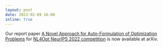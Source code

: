 ```yaml
---
layout: post
date: 2023-02-09 16:00
inline: true
---
```


Our report paper [A Novel Approach for Auto-Formulation of Optimization Problems](https://arxiv.org/abs/2302.04643) for [NL4Opt NeurIPS 2022 competition](https://nl4opt.github.io) is now available at arXiv.
